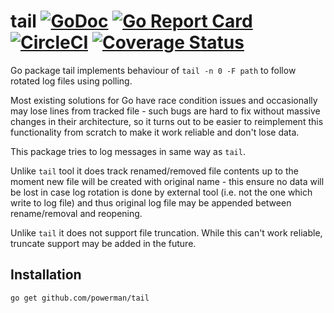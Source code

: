 # tail [![GoDoc](https://godoc.org/github.com/powerman/tail?status.svg)](http://godoc.org/github.com/powerman/tail) [![Go Report Card](https://goreportcard.com/badge/github.com/powerman/tail)](https://goreportcard.com/report/github.com/powerman/tail) [![CircleCI](https://circleci.com/gh/powerman/tail.svg?style=svg)](https://circleci.com/gh/powerman/tail) [![Coverage Status](https://coveralls.io/repos/github/powerman/tail/badge.svg?branch=master)](https://coveralls.io/github/powerman/tail?branch=master)

Go package tail implements behaviour of `tail -n 0 -F path` to follow
rotated log files using polling.

Most existing solutions for Go have race condition issues and occasionally
may lose lines from tracked file - such bugs are hard to fix without
massive changes in their architecture, so it turns out to be easier to
reimplement this functionality from scratch to make it work reliable and
don't lose data.

This package tries to log messages in same way as `tail`.

Unlike `tail` tool it does track renamed/removed file contents up to the
moment new file will be created with original name - this ensure no data
will be lost in case log rotation is done by external tool (i.e. not the
one which write to log file) and thus original log file may be appended
between rename/removal and reopening.

Unlike `tail` it does not support file truncation. While this can't work
reliable, truncate support may be added in the future.

## Installation

```
go get github.com/powerman/tail
```
